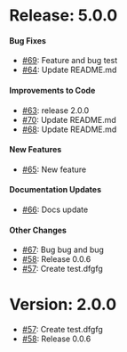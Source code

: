 # Release: 5.0.0


#### Bug Fixes


* [#69](https://github.com/saadmk11/test/pull/69): Feature and bug test
* [#64](https://github.com/saadmk11/test/pull/64): Update README.md

#### Improvements to Code


* [#63](https://github.com/saadmk11/test/pull/63): release 2.0.0
* [#70](https://github.com/saadmk11/test/pull/70): Update README.md
* [#68](https://github.com/saadmk11/test/pull/68): Update README.md

#### New Features


* [#65](https://github.com/saadmk11/test/pull/65): New feature

#### Documentation Updates


* [#66](https://github.com/saadmk11/test/pull/66): Docs update

#### Other Changes

* [#67](https://github.com/saadmk11/test/pull/67): Bug bug and bug
* [#58](https://github.com/saadmk11/test/pull/58): Release 0.0.6
* [#57](https://github.com/saadmk11/test/pull/57): Create test.dfgfg


Version: 2.0.0
==============

* [#57](https://github.com/saadmk11/test/pull/57): Create test.dfgfg
* [#58](https://github.com/saadmk11/test/pull/58): Release 0.0.6
